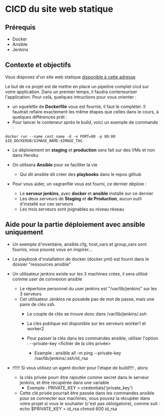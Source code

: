 # CICD du site web statique

## Prérequis
- Docker
- Ansible
- Jenkins

## Contexte et objectifs
Vous disposez d'un site web statique [disponible à cette adresse](https://github.com/diranetafen/static-website-example.git)

Le but de ce projet est de mettre en place un pipeline complet cicd sur votre application. Dans un premier temps, il faudra conteneuriser l'application.
Pour celà, quelques intructions pour vous orienter : 

- un squelette de **Dockerfile**  vous est fournie, il faut le compléter.
    Il faudrait refaire exactement les même étapes que celles dans le cours, à quelques différences prêt : 
- Pour lancer le conteneur après le build, voici un exemple de commande : 
 ```
docker run --name cont_name -d -e PORT=80 -p 80:80 $ID_DOCKERUB/$IMAGE_NAME:$IMAGE_TAG
 ```

- Le déploiement en **staging** et **production** sera fait sur des VMs et non dans Heroku
- On utilisera **Ansible** pour se faciliter la vie
    - Qui dit ansible dit créer des **playbooks** dans le repos github

- Pour vous aider, un vagranfile vous est fourni, ce dernier déploie : 
    - Le **serveur jenkins**, avec **docker** et **ansible** installé sur ce dernier
    - Les deux serveurs de **Staging** et **de Production**, aucun outil d'installé sur ces serveurs
    - Les trois serveurs sont joignables au niveau réseau



## Aide pour la partie déploiement avec ansible uniquement
- Un exemple d'inventaire, ansible.cfg, host_vars et group_vars sont fournis, vous pouvez vous en inspirer...
- Le playbook d'installation de docker (docker.yml) est fourni dans le dossier "ressources ansible"
- Un utilisateur jenkins existe sur les 3 machines crées, il sera utilisé comme user de connexion ansible
    - Le répertoire personnel du user jenkins est "/var/lib/jenkins"  sur les 3 serveurs
    - Cet utilisateur Jenkins ne possède pas de mot de passe, mais une paire de clés ssh.
        - Le couple de clés se trouve donc dans /var/lib/jenkins/.ssh
        - La clés publique est disponible sur les serveurs worker1 et worker2

        - Pour passer la clés dans les commandes ansible, utiliser l'option : --private-key <fichier de la clés privée>
            * Example : 
                ansible all -m ping --private-key /var/lib/jenkins/.ssh/id_rsa 


- !!!!!!  Si vous utilisez un agent docker pour l'étape de build!!!! , alors: 
    - la clés privée pourr être rajoutée comme secret dans le serveur jenkins, et être récupérée dans une variable
        * Exemple : 
                PRIVATE_KEY = credentials('private_key')
    - Cette clé privée  pourrait être passée dans les commandes ansible pour se connecter aux machines, vous pouvez la récupéer dans votre projet si vous le souhaiter (c'est pas obloigatoire), comme suit : 
        echo $PRIVATE_KEY > id_rsa
        chmod 600 id_rsa